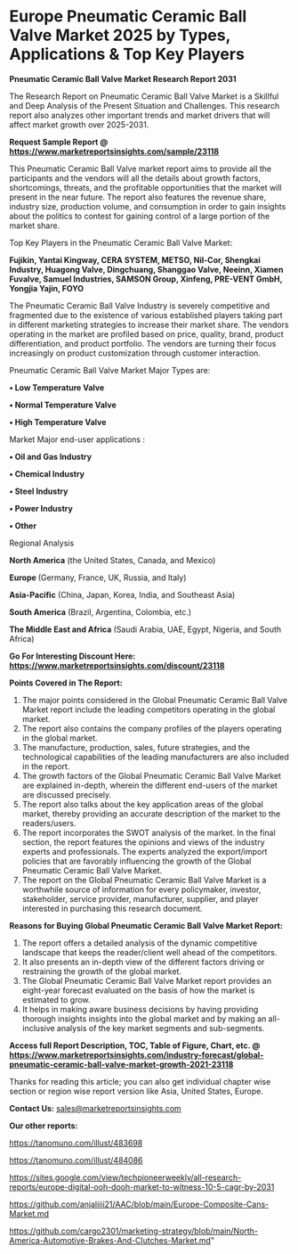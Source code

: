 # Europe Pneumatic Ceramic Ball Valve Market 2025 by Types, Applications & Top Key Players

<strong>Pneumatic Ceramic Ball Valve Market Research Report 2031</strong>

The Research Report on Pneumatic Ceramic Ball Valve Market is a Skillful and Deep Analysis of the Present Situation and Challenges. This research report also analyzes other important trends and market drivers that will affect market growth over 2025-2031.

<strong>Request Sample Report @ <a href=https://www.marketreportsinsights.com/sample/23118>https://www.marketreportsinsights.com/sample/23118</a></strong>

This Pneumatic Ceramic Ball Valve market report aims to provide all the participants and the vendors will all the details about growth factors, shortcomings, threats, and the profitable opportunities that the market will present in the near future. The report also features the revenue share, industry size, production volume, and consumption in order to gain insights about the politics to contest for gaining control of a large portion of the market share.

Top Key Players in the Pneumatic Ceramic Ball Valve Market:

<strong>Fujikin, Yantai Kingway, CERA SYSTEM, METSO, Nil-Cor, Shengkai Industry, Huagong Valve, Dingchuang, Shanggao Valve, Neeinn, Xiamen Fuvalve, Samuel Industries, SAMSON Group, Xinfeng, PRE-VENT GmbH, Yongjia Yajin, FOYO</strong>

The Pneumatic Ceramic Ball Valve Industry is severely competitive and fragmented due to the existence of various established players taking part in different marketing strategies to increase their market share. The vendors operating in the market are profiled based on price, quality, brand, product differentiation, and product portfolio. The vendors are turning their focus increasingly on product customization through customer interaction.

Pneumatic Ceramic Ball Valve Market Major Types are:

<strong>• Low Temperature Valve

• Normal Temperature Valve

• High Temperature Valve</strong>

Market Major end-user applications :

<strong>• Oil and Gas Industry

• Chemical Industry

• Steel Industry

• Power Industry

• Other</strong>

Regional Analysis

</u><strong><b>North America</b></strong> (the United States, Canada, and Mexico)

<strong><b>Europe </b></strong>(Germany, France, UK, Russia, and Italy)

<strong><b>Asia-Pacific</b></strong> (China, Japan, Korea, India, and Southeast Asia)

<strong><b>South America</b></strong> (Brazil, Argentina, Colombia, etc.)

<strong><b>The Middle East and Africa</b></strong> (Saudi Arabia, UAE, Egypt, Nigeria, and South Africa)

<strong>Go For Interesting Discount Here: <a href=https://www.marketreportsinsights.com/discount/23118>https://www.marketreportsinsights.com/discount/23118</a></strong>

<strong>Points Covered in The Report:</strong>
<ol>
  <li>The major points considered in the Global Pneumatic Ceramic Ball Valve Market report include the leading competitors operating in the global market.</li>
  <li>The report also contains the company profiles of the players operating in the global market.</li>
  <li>The manufacture, production, sales, future strategies, and the technological capabilities of the leading manufacturers are also included in the report.</li>
  <li>The growth factors of the Global Pneumatic Ceramic Ball Valve Market are explained in-depth, wherein the different end-users of the market are discussed precisely.</li>
  <li>The report also talks about the key application areas of the global market, thereby providing an accurate description of the market to the readers/users.</li>
  <li>The report incorporates the SWOT analysis of the market. In the final section, the report features the opinions and views of the industry experts and professionals. The experts analyzed the export/import policies that are favorably influencing the growth of the Global Pneumatic Ceramic Ball Valve Market.</li>
  <li>The report on the Global Pneumatic Ceramic Ball Valve Market is a worthwhile source of information for every policymaker, investor, stakeholder, service provider, manufacturer, supplier, and player interested in purchasing this research document.</li>
</ol>
<strong>Reasons for Buying Global Pneumatic Ceramic Ball Valve Market Report:</strong>

<ol>
  <li>The report offers a detailed analysis of the dynamic competitive landscape that keeps the reader/client well ahead of the competitors.</li>
  <li>It also presents an in-depth view of the different factors driving or restraining the growth of the global market.</li>
  <li>The Global Pneumatic Ceramic Ball Valve Market report provides an eight-year forecast evaluated on the basis of how the market is estimated to grow.</li>
  <li>It helps in making aware business decisions by having providing thorough insights insights into the global market and by making an all-inclusive analysis of the key market segments and sub-segments.</li>
</ol>
<strong>Access full Report Description, TOC, Table of Figure, Chart, etc. @ <a href=https://www.marketreportsinsights.com/industry-forecast/global-pneumatic-ceramic-ball-valve-market-growth-2021-23118>https://www.marketreportsinsights.com/industry-forecast/global-pneumatic-ceramic-ball-valve-market-growth-2021-23118</a></strong>


Thanks for reading this article; you can also get individual chapter wise section or region wise report version like Asia, United States, Europe.

<strong>Contact Us:</strong>
sales@marketreportsinsights.com

<strong>Our other reports:</strong>

<a href=https://tanomuno.com/illust/483698>https://tanomuno.com/illust/483698</a>

<a href=https://tanomuno.com/illust/484086>https://tanomuno.com/illust/484086</a>

<a href=https://sites.google.com/view/techpioneerweekly/all-research-reports/europe-digital-ooh-dooh-market-to-witness-10-5-cagr-by-2031>https://sites.google.com/view/techpioneerweekly/all-research-reports/europe-digital-ooh-dooh-market-to-witness-10-5-cagr-by-2031</a>

<a href=https://github.com/anjaliiii21/AAC/blob/main/Europe-Composite-Cans-Market.md>https://github.com/anjaliiii21/AAC/blob/main/Europe-Composite-Cans-Market.md</a>

<a href=https://github.com/cargo2301/marketing-strategy/blob/main/North-America-Automotive-Brakes-And-Clutches-Market.md>https://github.com/cargo2301/marketing-strategy/blob/main/North-America-Automotive-Brakes-And-Clutches-Market.md</a>"
